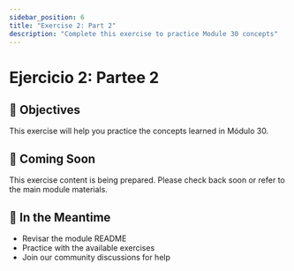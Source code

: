 ```yaml
---
sidebar_position: 6
title: "Exercise 2: Part 2"
description: "Complete this exercise to practice Module 30 concepts"
---
```


# Ejercicio 2: Partee 2

## 🎯 Objectives

This exercise will help you practice the concepts learned in Módulo 30.

## 📝 Coming Soon

This exercise content is being prepared. Please check back soon or refer to the main module materials.

## 🚀 In the Meantime

- Revisar the module README
- Practice with the available exercises
- Join our community discussions for help
